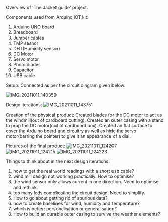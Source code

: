 Overview of 'The Jacket guide' project.

Components used from Arduino IOT kit:
1. Arduino UNO board
2. Breadboard
3. Jumper cables
4. TMP sesnor
5. DHT(Humidity sensor)
6. DC Motor
7. Servo motor
8. Photo diodes
9. Capacitor
10. USB cable

Setup:
Connected as per the circuit diagram given below:

![IMG_20211011_140359](https://user-images.githubusercontent.com/91799774/136799372-e973a48b-2ca3-4d28-bcc3-2bbf9be8877c.jpg)

Design iterations:
![IMG_20211011_143751](https://user-images.githubusercontent.com/91799774/136799927-2cba5455-5114-4ca8-bf0c-cd40bae731a1.jpg)


Creation of the physical product:
Created blades for the DC motor to act as the windmill(out of cardboard cutting).
Created an outer casing with a stand to prop the DC motor(out of cardboard box).
Created an flat surface to cover the Arduino board and circuitry as well as hide the servo motor(barring the pointer) to give it an appearance of a dial.

Pictures of the final product:
![IMG_20211011_124207](https://user-images.githubusercontent.com/91799774/136800287-29bc7a71-0622-4558-a000-7ba525b1c4e9.jpg)
![IMG_20211011_124215](https://user-images.githubusercontent.com/91799774/136800308-a187331a-012d-47c0-ab79-506836fe0fda.jpg)
![IMG_20211011_124223](https://user-images.githubusercontent.com/91799774/136800329-e14b2ae5-a39a-4d0a-bd62-961feded8682.jpg)

Things to think about in the next design iterations:

1. how to get the real world readings with a short usb cable?
2. wind mill design not working practically. How to optimise?
3. the wind sensor only allows current in one direction. Need to optimise and rethink.
4. too many leds complicating the circuit design. Need to simplify.
5. How to go about getting rid of spurious data?
6. how to create baselines for wind, humidity and temperature? 
7. which is better: personalisation or generalisation?
8. How to build an durable outer casing to survive the weather elements?
